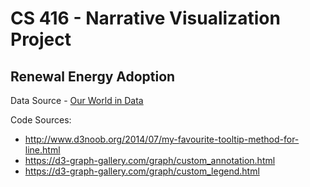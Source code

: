 # CS 416 - Narrative Visualization Project
## Renewal Energy Adoption

Data Source - [Our World in Data](https://ourworldindata.org/renewable-energy)

Code Sources:
- http://www.d3noob.org/2014/07/my-favourite-tooltip-method-for-line.html
- https://d3-graph-gallery.com/graph/custom_annotation.html
- https://d3-graph-gallery.com/graph/custom_legend.html